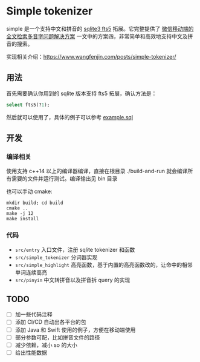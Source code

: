 # Simple tokenizer

simple 是一个支持中文和拼音的 [sqlite3 fts5](https://www.sqlite.org/fts5.html) 拓展。它完整提供了 [微信移动端的全文检索多音字问题解决方案](https://cloud.tencent.com/developer/article/1198371) 一文中的方案四，非常简单和高效地支持中文及拼音的搜索。

实现相关介绍：https://www.wangfenjin.com/posts/simple-tokenizer/

## 用法

首先需要确认你用到的 sqlite 版本支持 fts5 拓展，确认方法是：
```sql
select fts5(?1);
```
然后就可以使用了，具体的例子可以参考 [example.sql](./example.sql)

## 开发

### 编译相关

使用支持 c++14 以上的编译器编译，直接在根目录 ./build-and-run 就会编译所有需要的文件并运行测试。编译输出见 bin 目录

也可以手动 cmake:
```shell
mkdir build; cd build
cmake ..
make -j 12
make install
```

### 代码
- `src/entry` 入口文件，注册 sqlite tokenizer 和函数
- `src/simple_tokenizer` 分词器实现
- `src/simple_highlight` 高亮函数，基于内置的高亮函数改的，让命中的相邻单词连续高亮
- `src/pinyin` 中文转拼音以及拼音拆 query 的实现

## TODO

- [ ] 加一些代码注释
- [ ] 添加 CI/CD 自动出各平台的包
- [ ] 添加 Java 和 Swift 使用的例子，方便在移动端使用
- [ ] 部分参数可配，比如拼音文件的路径
- [ ] 减少依赖，减小 so 的大小
- [ ] 给出性能数据
